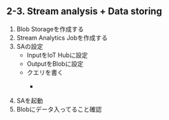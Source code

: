 ## 2-3. Stream analysis + Data storing
1. Blob Storageを作成する
1. Stream Analytics Jobを作成する
1. SAの設定
	* InputをIoT Hubに設定
	* OutputをBlobに設定
	* クエリを書く
		* <pre></pre>
1. SAを起動
1. Blobにデータ入ってること確認